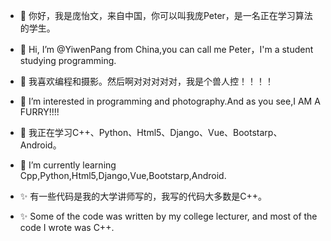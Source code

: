 - 👋 你好，我是庞怡文，来自中国，你可以叫我庞Peter，是一名正在学习算法的学生。
- 👋 Hi, I’m @YiwenPang from China,you can call me Peter，I'm a student studying programming.

- 👀 我喜欢编程和摄影。然后啊对对对对对，我是个兽人控！！！！
- 👀 I’m interested in programming and photography.And as you see,I AM A FURRY!!!!

- 🌱 我正在学习C++、Python、Html5、Django、Vue、Bootstarp、Android。
- 🌱 I’m currently learning Cpp,Python,Html5,Django,Vue,Bootstarp,Android.

- ✨ 有一些代码是我的大学讲师写的，我写的代码大多数是C++。
- ✨ Some of the code was written by my college lecturer, and most of the code I wrote was C++.

<!---
YiwenPang/YiwenPang is a ✨ special ✨ repository because its `README.md` (this file) appears on your GitHub profile.
You can click the Preview link to take a look at your changes.
--->
